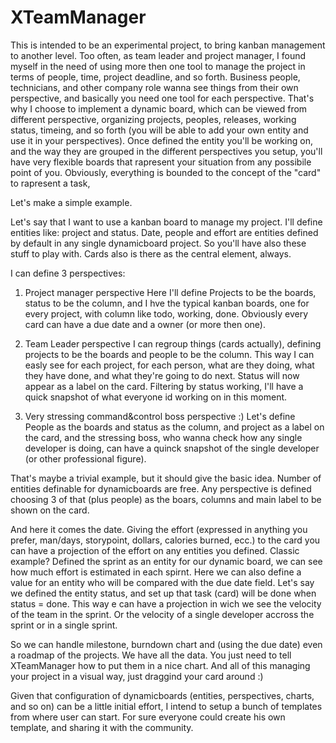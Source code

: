 XTeamManager
============

This is intended to be an experimental project, to bring kanban management to another level.
Too often, as team leader and project manager, I found myself in the need of using more then one tool to manage the project in terms of people, time, project deadline, and so forth.
Business people, technicians, and other company role wanna see things from their own perspective, and basically you need one tool for each perspective.
That's why I choose to implement a dynamic board, which can be viewed from different perspective, organizing projects, peoples, releases, working status, timeing, and so forth (you will be able to add your own entity and use it in your perspectives).
Once defined the entity you'll be working on, and the way they are grouped in the different perspectives you setup, you'll have very flexible boards that rapresent your situation from any possibile point of you.
Obviously, everything is bounded to the concept of the "card" to rapresent a task, 

Let's make a simple example. 

Let's say that I want to use a kanban board to manage my project.
I'll define entities like: project and status.
Date, people and effort are entities defined by default in any single dynamicboard project. So you'll have also these stuff to play with.
Cards also is there as the central element, always.

I can define 3 perspectives:

1. Project manager perspective
Here I'll define Projects to be the boards, status to be the column, and I hve the typical kanban boards, one for every project, with column like todo, working, done.
Obviously every card can have a due date and a owner (or more then one).

2. Team Leader perspective
I can regroup things (cards actually), defining projects to be the boards and people to be the column.
This way I can easly see for each project, for each person, what are they doing, what they have done, and what they're going to do next. Status will now appear as a label on the card. Filtering by status working, I'll have a quick snapshot of what everyone id working on in this moment.

3. Very stressing command&control boss perspective :)
Let's define People as the boards and status as the column, and project as a label on the card, and the stressing boss, who wanna check how any single developer is doing, can have a quinck snapshot of the single developer (or other professional figure).

That's maybe a trivial example, but it should give the basic idea.
Number of entities definable for dynamicboards are free. Any perspective is defined choosing 3 of that (plus people) as the boars, columns and main label to be shown on the card.

And here it comes the date. Giving the effort (expressed in anything you prefer, man/days, storypoint, dollars, calories burned, ecc.) to the card you can have a projection of the effort on any entities you defined.
Classic example? Defined the sprint as an entity for our dynamic board, we can see how much effort is estimated in each spirnt.
Here we can also define a value for an entity who will be compared with the due date field. Let's say we defined the entity status, and set up that task (card) will be done when status = done.
This way e can have a projection in wich we see the velocity of the team in the sprint. Or the velocity of a single developer accross the sprint or in a single sprint.

So we can handle milestone, burndown chart and (using the due date) even a roadmap of the projects. We have all the data.
You just need to tell XTeamManager how to put them in a nice chart. And all of this managing your project in a visual way, just draggind your card around :)

Given that configuration of dynamicboards (entities, perspectives, charts, and so on) can be a little initial effort, I intend to setup a bunch of templates from where user can start.
For sure everyone could create his own template, and sharing it with the community.



